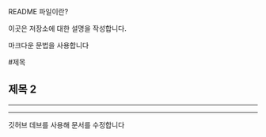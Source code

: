 README 파일이란?

이곳은 저장소에 대한 설명을 작성합니다.

마크다운 문법을 사용합니다

#제목

## 제목 2

---  

*                    *               *

깃허브 데브를 사용해 문서를 수정합니다